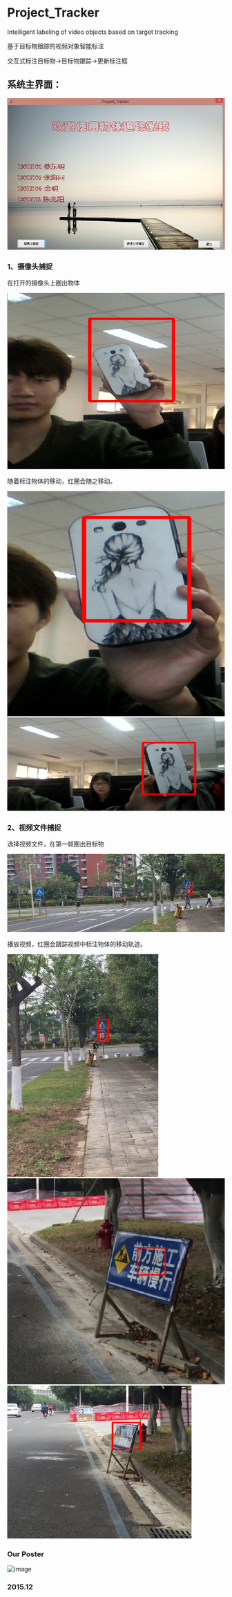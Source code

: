 # Project_Tracker
Intelligent labeling of video objects based on target tracking

基于目标物跟踪的视频对象智能标注

交互式标注目标物->目标物跟踪->更新标注框

## 系统主界面：
![image](https://github.com/Haitons/Project_Tracker/raw/master/img-folder/a.png)
### 1、摄像头捕捉

在打开的摄像头上圈出物体

![image](https://github.com/Haitons/Project_Tracker/raw/master/img-folder/b.png)

随着标注物体的移动，红圈会随之移动。

![image](https://github.com/Haitons/Project_Tracker/raw/master/img-folder/c.png)
![image](https://github.com/Haitons/Project_Tracker/raw/master/img-folder/d.png)
### 2、视频文件捕捉
选择视频文件，在第一帧圈出目标物

![image](https://github.com/Haitons/Project_Tracker/raw/master/img-folder/e.png)

播放视频，红圈会跟踪视频中标注物体的移动轨迹。

![image](https://github.com/Haitons/Project_Tracker/raw/master/img-folder/f.png)
![image](https://github.com/Haitons/Project_Tracker/raw/master/img-folder/g.png)
![image](https://github.com/Haitons/Project_Tracker/raw/master/img-folder/h.png)

### Our Poster
![image](https://github.com/Haitons/Project_Tracker/raw/master/img-folder/poster.png)


### 2015.12
